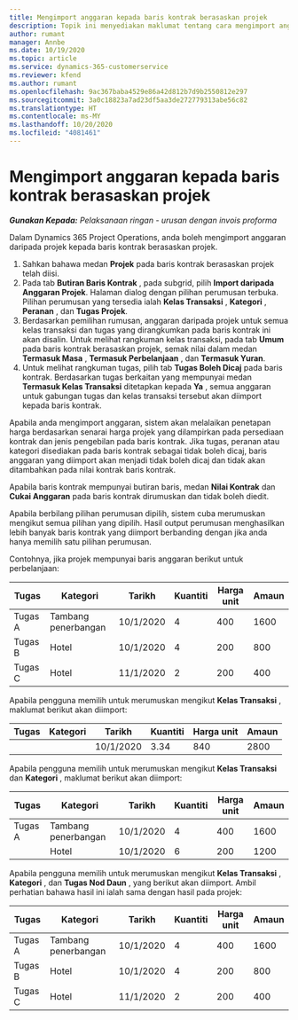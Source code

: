 ```yaml
---
title: Mengimport anggaran kepada baris kontrak berasaskan projek
description: Topik ini menyediakan maklumat tentang cara mengimport anggaran kewangan daripada projek kepada baris kontrak.
author: rumant
manager: Annbe
ms.date: 10/19/2020
ms.topic: article
ms.service: dynamics-365-customerservice
ms.reviewer: kfend
ms.author: rumant
ms.openlocfilehash: 9ac367baba4529e86a42d812b7d9b2550812e297
ms.sourcegitcommit: 3a0c18823a7ad23df5aa3de272779313abe56c82
ms.translationtype: HT
ms.contentlocale: ms-MY
ms.lasthandoff: 10/20/2020
ms.locfileid: "4081461"
---
```

# <a name="importing-an-estimate-to-a-project-based-contract-line"></a>Mengimport anggaran kepada baris kontrak berasaskan projek

_**Gunakan Kepada:** Pelaksanaan ringan - urusan dengan invois proforma_

Dalam Dynamics 365 Project Operations, anda boleh mengimport anggaran daripada projek kepada baris kontrak berasaskan projek.

1. Sahkan bahawa medan **Projek** pada baris kontrak berasaskan projek telah diisi.
2. Pada tab **Butiran Baris Kontrak** , pada subgrid, pilih **Import daripada Anggaran Projek**. Halaman dialog dengan pilihan perumusan terbuka. Pilihan perumusan yang tersedia ialah **Kelas Transaksi** , **Kategori** , **Peranan** , dan **Tugas Projek**.
3. Berdasarkan pemilihan rumusan, anggaran daripada projek untuk semua kelas transaksi dan tugas yang dirangkumkan pada baris kontrak ini akan disalin. Untuk melihat rangkuman kelas transaksi, pada tab **Umum** pada baris kontrak berasaskan projek, semak nilai dalam medan **Termasuk Masa** , **Termasuk Perbelanjaan** , dan **Termasuk Yuran**. 
4. Untuk melihat rangkuman tugas, pilih tab **Tugas Boleh Dicaj** pada baris kontrak. Berdasarkan tugas berkaitan yang mempunyai medan **Termasuk Kelas Transaksi** ditetapkan kepada **Ya** , semua anggaran untuk gabungan tugas dan kelas transaksi tersebut akan diimport kepada baris kontrak.

Apabila anda mengimport anggaran, sistem akan melalaikan penetapan harga berdasarkan senarai harga projek yang dilampirkan pada persediaan kontrak dan jenis pengebilan pada baris kontrak. Jika tugas, peranan atau kategori disediakan pada baris kontrak sebagai tidak boleh dicaj, baris anggaran yang diimport akan menjadi tidak boleh dicaj dan tidak akan ditambahkan pada nilai kontrak baris kontrak.

Apabila baris kontrak mempunyai butiran baris, medan **Nilai Kontrak** dan **Cukai Anggaran** pada baris kontrak dirumuskan dan tidak boleh diedit.

Apabila berbilang pilihan perumusan dipilih, sistem cuba merumuskan mengikut semua pilihan yang dipilih. Hasil output perumusan menghasilkan lebih banyak baris kontrak yang diimport berbanding dengan jika anda hanya memilih satu pilihan perumusan.

Contohnya, jika projek mempunyai baris anggaran berikut untuk perbelanjaan:

| Tugas | Kategori | Tarikh | Kuantiti | Harga unit | Amaun |
| --- | --- | --- | --- | --- | --- |
| Tugas A | Tambang penerbangan | 10/1/2020 | 4 | 400 | 1600 |
| Tugas B | Hotel | 10/1/2020 | 4 | 200 | 800 |
| Tugas C | Hotel | 11/1/2020 | 2 | 200 | 400 |

Apabila pengguna memilih untuk merumuskan mengikut **Kelas Transaksi** , maklumat berikut akan diimport:

| Tugas | Kategori | Tarikh | Kuantiti | Harga unit | Amaun |
| --- | --- | --- | --- | --- | --- |
| &nbsp; | &nbsp; | 10/1/2020 | 3.34 | 840 | 2800 |

Apabila pengguna memilih untuk merumuskan mengikut **Kelas Transaksi** dan **Kategori** , maklumat berikut akan diimport:

| Tugas | Kategori | Tarikh | Kuantiti | Harga unit | Amaun |
| --- | --- | --- | --- | --- | --- |
| Tugas A | Tambang penerbangan | 10/1/2020 | 4 | 400 | 1600 |
| &nbsp;| Hotel | 10/1/2020 | 6 | 200 | 1200 |

Apabila pengguna memilih untuk merumuskan mengikut **Kelas Transaksi** , **Kategori** , dan **Tugas Nod Daun** , yang berikut akan diimport. Ambil perhatian bahawa hasil ini ialah sama dengan hasil pada projek:

| Tugas | Kategori | Tarikh | Kuantiti | Harga unit | Amaun |
| --- | --- | --- | --- | --- | --- |
| Tugas A | Tambang penerbangan | 10/1/2020 | 4 | 400 | 1600 |
| Tugas B | Hotel | 10/1/2020 | 4 | 200 | 800 |
| Tugas C | Hotel | 11/1/2020 | 2 | 200 | 400 |
